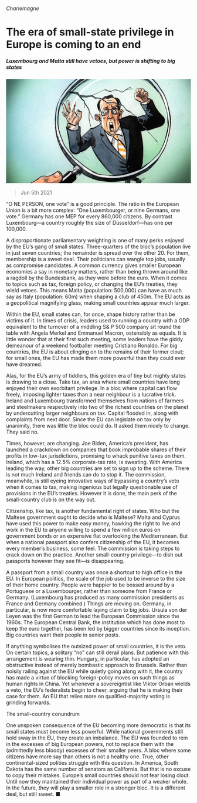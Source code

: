 ###### Charlemagne

# The era of small-state privilege in Europe is coming to an end 

##### Luxembourg and Malta still have vetoes, but power is shifting to big states 

![image](images/20210506_EUD000_0.jpg) 

> Jun 5th 2021 

“O NE PERSON, one vote” is a good principle. The ratio in the European Union is a bit more complex: “One Luxembourger, or nine Germans, one vote.” Germany has one MEP for every 860,000 citizens. By contrast Luxembourg—a country roughly the size of Düsseldorf—has one per 100,000.

A disproportionate parliamentary weighting is one of many perks enjoyed by the EU’s gang of small states. Three-quarters of the bloc’s population live in just seven countries; the remainder is spread over the other 20. For them, membership is a sweet deal. Their politicians can wangle top jobs, usually as compromise candidates. A common currency gives smaller European economies a say in monetary matters, rather than being thrown around like a ragdoll by the Bundesbank, as they were before the euro. When it comes to topics such as tax, foreign policy, or changing the EU’s treaties, they wield vetoes. This means Malta (population: 500,000) can have as much say as Italy (population: 60m) when shaping a club of 450m. The EU acts as a geopolitical magnifying glass, making small countries appear much larger.


Within the EU, small states can, for once, shape history rather than be victims of it. In times of crisis, leaders used to running a country with a GDP equivalent to the turnover of a middling S&amp; P 500 company sit round the table with Angela Merkel and Emmanuel Macron, ostensibly as equals. It is little wonder that at their first such meeting, some leaders have the giddy demeanour of a weekend footballer meeting Cristiano Ronaldo. For big countries, the EU is about clinging on to the remains of their former clout; for small ones, the EU has made them more powerful than they could ever have dreamed.

Alas, for the EU’s army of tiddlers, this golden era of tiny but mighty states is drawing to a close. Take tax, an area where small countries have long enjoyed their own exorbitant privilege. In a bloc where capital can flow freely, imposing lighter taxes than a near neighbour is a lucrative trick. Ireland and Luxembourg transformed themselves from nations of farmers and steelmakers respectively into two of the richest countries on the planet by undercutting larger neighbours on tax. Capital flooded in, along with complaints from next door. Since the EU can legislate on tax only by unanimity, there was little the bloc could do. It asked them nicely to change. They said no.

Times, however, are changing. Joe Biden, America’s president, has launched a crackdown on companies that book improbable shares of their profits in low-tax jurisdictions, promising to whack punitive taxes on them. Ireland, which has a 12.5% corporate-tax rate, is sweating. With America leading the way, other big countries are set to sign up to the scheme. There is not much Ireland and friends can do to stop it. The commission, meanwhile, is still eyeing innovative ways of bypassing a country’s veto when it comes to tax, making ingenious but legally questionable use of provisions in the EU’s treaties. However it is done, the main perk of the small-country club is on the way out.

Citizenship, like tax, is another fundamental right of states. Who but the Maltese government ought to decide who is Maltese? Malta and Cyprus have used this power to make easy money, hawking the right to live and work in the EU to anyone willing to spend a few million euros on government bonds or an expensive flat overlooking the Mediterranean. But when a national passport also confers citizenship of the EU, it becomes every member’s business, some feel. The commission is taking steps to crack down on the practice. Another small-country privilege—to dish out passports however they see fit—is disappearing.

A passport from a small country was once a shortcut to high office in the EU. In European politics, the scale of the job used to be inverse to the size of their home country. People were happier to be bossed around by a Portuguese or a Luxembourger, rather than someone from France or Germany. (Luxembourg has produced as many commission presidents as France and Germany combined.) Things are moving on. Germany, in particular, is now more comfortable laying claim to big jobs. Ursula von der Leyen was the first German to lead the European Commission since the 1960s. The European Central Bank, the institution which has done most to keep the euro together, has been led by bigger countries since its inception. Big countries want their people in senior posts.

If anything symbolises the outsized power of small countries, it is the veto. On certain topics, a solitary “no” can still derail plans. But patience with this arrangement is wearing thin. Hungary, in particular, has adopted an obstructive instead of merely bombastic approach to Brussels. Rather than noisily railing against the EU while quietly going along with it, the country has made a virtue of blocking foreign-policy moves on such things as human rights in China. Yet whenever a sovereigntist like Viktor Orban wields a veto, the EU’s federalists begin to cheer, arguing that he is making their case for them. An EU that relies more on qualified-majority voting is grinding forwards.

The small-country conundrum

One unspoken consequence of the EU becoming more democratic is that its small states must become less powerful. While national governments still hold sway in the EU, they create an imbalance. The EU was founded to rein in the excesses of big European powers, not to replace them with the (admittedly less bloody) excesses of their smaller peers. A bloc where some citizens have more say than others is not a healthy one. True, other continental-sized polities struggle with this question. In America, South Dakota has the same number of senators as California. But that is no excuse to copy their mistakes. Europe’s small countries should not fear losing clout. Until now they maintained their individual power as part of a weaker whole. In the future, they will play a smaller role in a stronger bloc. It is a different deal, but still sweet. ■

